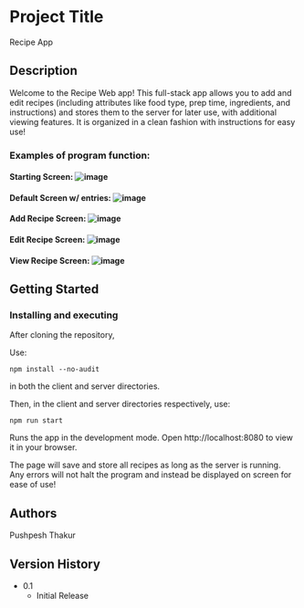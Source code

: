 # Project Title

Recipe App

## Description

Welcome to the Recipe Web app! This full-stack app allows you to add and edit recipes (including attributes like food type, prep time, ingredients, and instructions) and stores them to the 
server for later use, with additional viewing features. It is organized in a clean fashion with instructions for easy use!

### Examples of program function:

#### Starting Screen: ![image](https://github.com/pthakur11205/RecipeApp/assets/146504583/a7db00b0-7c54-4def-b015-b3b8f6311ff5)


#### Default Screen w/ entries: ![image](https://github.com/pthakur11205/RecipeApp/assets/146504583/67c08a2a-c9a3-477a-b6e3-252e6ce656f7)

#### Add Recipe Screen: ![image](https://github.com/user-attachments/assets/eb3978ba-6971-44a7-bde4-969c119ff940)

#### Edit Recipe Screen: ![image](https://github.com/pthakur11205/RecipeApp/assets/146504583/c6598850-9be6-46df-b446-724562a31f4f)


#### View Recipe Screen: ![image](https://github.com/pthakur11205/RecipeApp/assets/146504583/5421da96-3594-46f7-a2a2-09fac8a35eed)




## Getting Started


### Installing and executing

After cloning the repository, 

Use: 
```
npm install --no-audit
```
in both the client and server directories. 

Then, in the client and server directories respectively, use: 
```
npm run start
```

Runs the app in the development mode.
Open http://localhost:8080 to view it in your browser.

The page will save and store all recipes as long as the server is running. Any errors will not halt the program and instead be displayed on screen for ease of use!


## Authors

Pushpesh Thakur

## Version History

* 0.1
    * Initial Release

